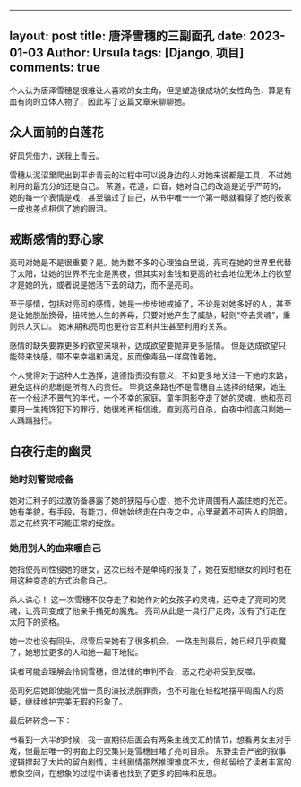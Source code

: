 
---
layout: post
title: 唐泽雪穗的三副面孔
date: 2023-01-03
Author: Ursula 
tags: [Django, 项目]
comments: true
--- 

个人认为唐泽雪穗是很难让人喜欢的女主角，但是塑造很成功的女性角色，算是有血有肉的立体人物了，因此写了这篇文章来聊聊她。

## 众人面前的白莲花
好风凭借力，送我上青云。

雪穗从泥沼里爬出到平步青云的过程中可以说身边的人对她来说都是工具，不过她利用的最充分的还是自己。 茶道，花道，口音，她对自己的改造是近乎严苛的，她的每一个表情是戏，甚至骗过了自己，从书中唯一一个第一眼就看穿了她的筱冢一成也差点相信了她的眼泪。

## 戒断感情的野心家
亮司对她是不是很重要？是。她为数不多的心理独白里说，亮司在她的世界里代替了太阳，让她的世界不完全是黑夜，但其实对金钱和更高的社会地位无休止的欲望才是她的光，或者说是她活下去的动力，而不是亮司。

至于感情，包括对亮司的感情，她是一步步地戒掉了，不论是对她多好的人，甚至是让她脱胎换骨，扭转她人生的养母，只要对她产生了威胁，轻则“夺去灵魂”，重则杀人灭口。 她末期和亮司也更符合互利共生甚至利用的关系。

感情的缺失要靠更多的欲望来填补，达成欲望要抛弃更多感情。 但是达成欲望只能带来快感，带不来幸福和满足，反而像毒品一样腐蚀着她。

个人觉得对于这种人生选择，道德指责没有意义，不如更多地关注一下她的来路，避免这样的悲剧是所有人的责任。 毕竟这条路也不是雪穗自主选择的结果，她生在一个经济不景气的年代，一个不幸的家庭，童年阴影夺走了她的灵魂，她和亮司要用一生掩饰犯下的罪行，她很难再相信谁，直到亮司自杀，白夜中彻底只剩她一人踽踽独行。

## 白夜行走的幽灵
### 她时刻警觉戒备

她对江利子的过激防备暴露了她的狭隘与心虚，她不允许周围有人盖住她的光芒。 她有美貌，有手段，有能力，但她始终走在白夜之中，心里藏着不可告人的阴暗，恶之花终究不可能正常的绽放。

### 她用别人的血来暖自己

她指使亮司性侵她的继女，这次已经不是单纯的报复了，她在安慰继女的同时也在用这种变态的方式治愈自己。

杀人诛心！ 这一次雪穗不仅夺走了和她作对的女孩子的灵魂，还夺走了亮司的灵魂，让亮司变成了他亲手捅死的魔鬼。 亮司从此是一具行尸走肉，没有了行走在太阳下的资格。

她一次也没有回头，尽管后来她有了很多机会。 一路走到最后，她已经几乎疯魔了，她想拉更多的人和她一起下地狱。

读者可能会理解会怜悯雪穗，但法律的审判不会，恶之花必将受到反噬。

亮司死后她即使能凭借一贯的演技洗脱罪责，也不可能在轻松地摆平周围人的质疑，继续维护完美无瑕的形象了。

最后碎碎念一下：

书看到一大半的时候，我一直期待后面会有两条主线交汇的情节，想看男女主对手戏，但最后唯一的明面上的交集只是雪穗目睹了亮司自杀。 东野圭吾严密的叙事逻辑撑起了大片的留白剧情，主线剧情虽然推理难度不大，但却留给了读者丰富的想象空间，在想象的过程中读者也找到了更多的回味和反思。
